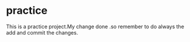 # practice
This is a practice project.My change done .so remember to do always the add and commit the changes.
